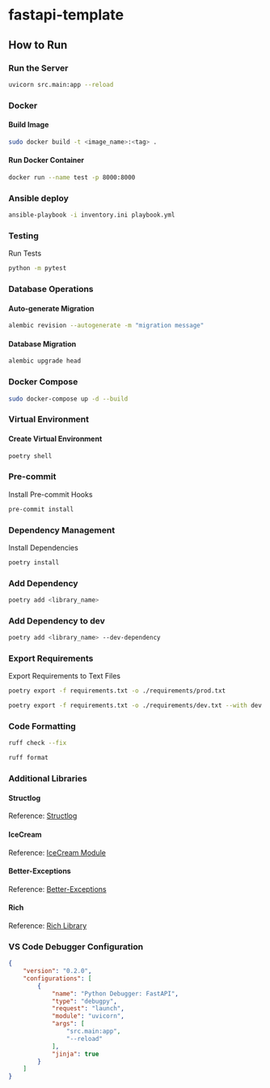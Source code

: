 # fastapi-template

## How to Run

### Run the Server

```bash
uvicorn src.main:app --reload
```

### Docker

#### Build Image

```bash
sudo docker build -t <image_name>:<tag> .
```

#### Run Docker Container

```bash
docker run --name test -p 8000:8000
```

### Ansible deploy 
```bash
ansible-playbook -i inventory.ini playbook.yml
```

### Testing

Run Tests

```bash
python -m pytest
```

### Database Operations

#### Auto-generate Migration

```bash
alembic revision --autogenerate -m "migration message"
```

#### Database Migration

```bash
alembic upgrade head
```

### Docker Compose

```bash
sudo docker-compose up -d --build
```

### Virtual Environment

#### Create Virtual Environment

```bash
poetry shell
```

### Pre-commit

Install Pre-commit Hooks

```bash
pre-commit install
```

### Dependency Management

Install Dependencies

```bash
poetry install
```

### Add Dependency
```bash
poetry add <library_name>
```

### Add Dependency to dev
```bash
poetry add <library_name> --dev-dependency
```

### Export Requirements

Export Requirements to Text Files

```bash
poetry export -f requirements.txt -o ./requirements/prod.txt
```

```bash
poetry export -f requirements.txt -o ./requirements/dev.txt --with dev
```

### Code Formatting

```bash
ruff check --fix

ruff format
```

### Additional Libraries

#### Structlog

Reference: [Structlog](https://myapollo.com.tw/blog/python-structlog/)

#### IceCream

Reference: [IceCream Module](https://myapollo.com.tw/blog/python-module-icecream/)

#### Better-Exceptions

Reference: [Better-Exceptions](https://myapollo.com.tw/blog/python-better-exceptions/)

#### Rich

Reference: [Rich Library](https://github.com/Textualize/rich)

### VS Code Debugger Configuration

```json
{
    "version": "0.2.0",
    "configurations": [
        {
            "name": "Python Debugger: FastAPI",
            "type": "debugpy",
            "request": "launch",
            "module": "uvicorn",
            "args": [
                "src.main:app",
                "--reload"
            ],
            "jinja": true
        }
    ]
}
```